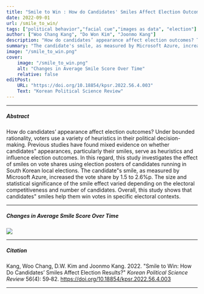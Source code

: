```yaml
---
title: "Smile to Win : How do Candidates' Smiles Affect Election Outcomes?" 
date: 2022-09-01
url: /smile_to_win/
tags: ["political behavior","facial cue","images as data", "election"]
author: ["Woo Chang Kang", "Do Won Kim", "Joonmo Kang"]
description: "How do candidates’ appearance affect election outcomes? This study investigates the effect of smiles on vote shares using election posters of candidates running in South Korean local elections." 
summary: "The candidate's smile, as measured by Microsoft Azure, increased the vote share by 1.5 to 2.6%p. The size and statistical significance of the smile effect varied depending on the electoral competitiveness and number of candidates." 
image: "/smile_to_win.png"
cover:
    image: "/smile_to_win.png"
    alt: "Changes in Average Smile Score Over Time"
    relative: false
editPost:
    URL: "https://doi.org/10.18854/kpsr.2022.56.4.003"
    Text: "Korean Political Science Review"
---
```



---

##### Abstract

How do candidates’ appearance affect election outcomes? Under bounded rationality, voters use a variety of heuristics in their political decision-making. Previous studies have found mixed evidence on whether candidates" appearances, particularly their smiles, serve as heuristics and influence election outcomes. In this regard, this study investigates the effect of smiles on vote shares using election posters of candidates running in South Korean local elections. The candidate"s smile, as measured by Microsoft Azure, increased the vote share by 1.5 to 2.6%p. The size and statistical significance of the smile effect varied depending on the electoral competitiveness and number of candidates. Overall, this study shows that candidates" smiles help them win votes in specific electoral contexts.

---

##### Changes in Average Smile Score Over Time

![](/smile_to_win.png)

---

##### Citation

Kang, Woo Chang, D.W. Kim and Joonmo Kang. 2022. "Smile to Win: How Do Candidates’ Smiles Affect Election Results?" *Korean Political Science Review* 56(4): 59‑82. https://doi.org/10.18854/kpsr.2022.56.4.003

---